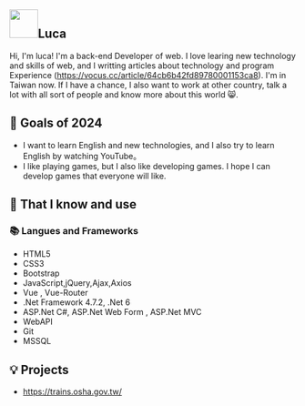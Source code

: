 ## <img width="50px" src="https://raw.githubusercontent.com/ms314006/ms314006/basic/resource/gqsm.png" />Luca

Hi, I'm luca!  I'm a back-end Developer of web. I love learing new technology and skills of web, and I writting articles about technology and program Experience (https://vocus.cc/article/64cb6b42fd89780001153ca8). I'm in Taiwan now. If I have a chance, I also want to work at other country, talk a lot with all sort of people and know more about this world 😸.


## 🔭 Goals of 2024

- I want to learn English and new technologies, and I also try to learn English by watching YouTube。
- I like playing games, but I also like developing games. I hope I can develop games that everyone will like.

## 🧠 That I know and use
### 📚 Langues and Frameworks
- HTML5
- CSS3
- Bootstrap
- JavaScript,jQuery,Ajax,Axios
- Vue , Vue-Router
- .Net Framework 4.7.2, .Net 6
- ASP.Net C#, ASP.Net Web Form , ASP.Net MVC
- WebAPI
- Git
- MSSQL


## 💡 Projects
- https://trains.osha.gov.tw/
